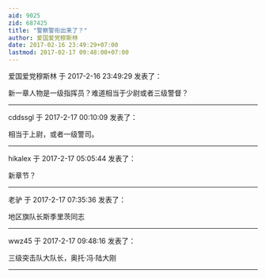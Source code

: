 ```yaml
---
aid: 9025
zid: 687425
title: "警察警衔出来了？"
author: 爱国爱党穆斯林
date: 2017-02-16 23:49:29+07:00
lastmod: 2017-02-17 09:48:00+07:00
---
```


爱国爱党穆斯林 于 2017-2-16 23:49:29 发表了：

新一章人物是一级指挥员？难道相当于少尉或者三级警督？

---

cddssgl 于 2017-2-17 00:10:09 发表了：

相当于上尉，或者一级警司。

---

hikalex 于 2017-2-17 05:05:44 发表了：

新章节？

---

老驴 于 2017-2-17 07:35:36 发表了：

地区旗队长斯季里茨同志

---

wwz45 于 2017-2-17 09:48:16 发表了：

三级突击队大队长，奥托·冯·陆大刚

---
